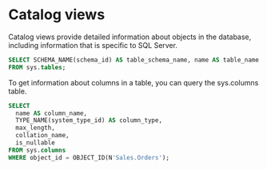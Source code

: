 # Catalog views

Catalog views provide detailed information about objects in the database, including information that is specific to SQL Server. 

```sql
SELECT SCHEMA_NAME(schema_id) AS table_schema_name, name AS table_name
FROM sys.tables;
```

To get information about columns in a table, you can query the sys.columns table.

```sql
SELECT
  name AS column_name,
  TYPE_NAME(system_type_id) AS column_type,
  max_length,
  collation_name,
  is_nullable
FROM sys.columns
WHERE object_id = OBJECT_ID(N'Sales.Orders');
```

